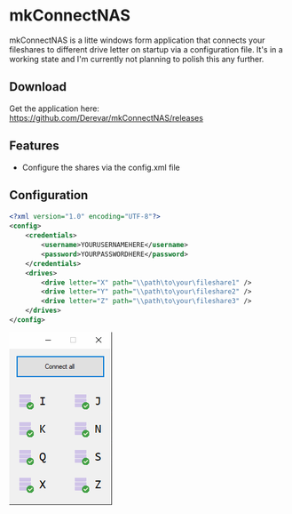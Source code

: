 # mkConnectNAS

mkConnectNAS is a litte windows form application that connects your fileshares to different drive letter on startup via a configuration file.
It's in a working state and I'm currently not planning to polish this any further.

## Download
Get the application here: https://github.com/Derevar/mkConnectNAS/releases

## Features
* Configure the shares via the config.xml file

## Configuration
```xml
<?xml version="1.0" encoding="UTF-8"?>
<config>
    <credentials>
        <username>YOURUSERNAMEHERE</username>
        <password>YOURPASSWORDHERE</password>
    </credentials>
    <drives>
        <drive letter="X" path="\\path\to\your\fileshare1" />
        <drive letter="Y" path="\\path\to\your\fileshare2" />
        <drive letter="Z" path="\\path\to\your\fileshare3" />
    </drives>
</config>
```

![Example](https://github.com/Derevar/mkConnectNAS/raw/master/Example.png?raw=true)